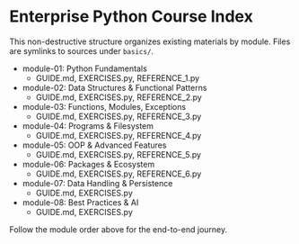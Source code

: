 # Enterprise Python Course Index

This non-destructive structure organizes existing materials by module. Files are symlinks to sources under `basics/`.

- module-01: Python Fundamentals
  - GUIDE.md, EXERCISES.py, REFERENCE_1.py
- module-02: Data Structures & Functional Patterns
  - GUIDE.md, EXERCISES.py, REFERENCE_2.py
- module-03: Functions, Modules, Exceptions
  - GUIDE.md, EXERCISES.py, REFERENCE_3.py
- module-04: Programs & Filesystem
  - GUIDE.md, EXERCISES.py, REFERENCE_4.py
- module-05: OOP & Advanced Features
  - GUIDE.md, EXERCISES.py, REFERENCE_5.py
- module-06: Packages & Ecosystem
  - GUIDE.md, EXERCISES.py, REFERENCE_6.py
- module-07: Data Handling & Persistence
  - GUIDE.md, EXERCISES.py
- module-08: Best Practices & AI
  - GUIDE.md, EXERCISES.py

Follow the module order above for the end-to-end journey.
